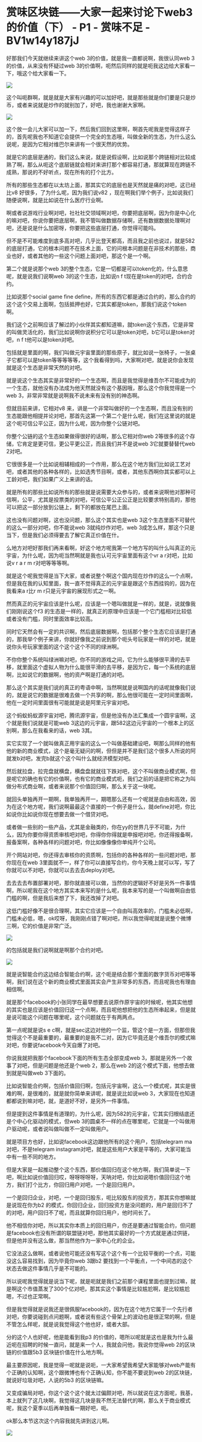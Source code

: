 # 赏味区块链——大家一起来讨论下web3的价值（下） - P1 - 赏味不足 - BV1w14y187jJ

好那我们今天就继续来讲这个web 3的价值，就是我一直都说啊，我很认同web 3的价值，从来没有怀疑过web 3的价值啊，呃然后同样的就是呃我这边给大家看一下，哦这个给大家看一下。



![](img/1d1ff561617e9ee2778ecd7fdce7d797_1.png)

这个叫呃群啊，就是就是大家有兴趣的可以加好吧，就是那些就是你们要是只是炒币，或者来说就是炒作的就别加了，好吧，我也谢谢大家啊。



![](img/1d1ff561617e9ee2778ecd7fdce7d797_3.png)

这个放一会儿大家可以加一下，然后我们回到这里啊，啊首先呢我是觉得这样子的，首先呢我也不知道它会提供一个完全的生态哦，叫做全新的生态，为什么这么说呢，是因为它相对维巴尔来讲有一个很天然的优势。

就是它的底层是通的，我们这么来说，就是说假设啊，比如说那个跨链相对比较成熟了啊，那么从呃这个底层链就会相对来讲打那个都容易打通，那就算现在跨链不成熟，那说的不好听点，现在所有的打个比方。

所有的那些生态都在以太坊上面，那其实它的底层也是天然就是痛的对吧，这已经比v8 好很多，了为什么呢，因为我们说v82 ，现在啊我们举个例子，比如说我们随便说啊，就是比如说在什么医疗行业啊。

啊或者说游戏行业啊对吧，社社社交领域啊对吧，你要把底层啊，因为你是中心化的嘛对吧，你说你要把底层啊，我不管叫做数据存储啊，还有数据数据处理啊对吧，还是说是什么加密呀，你要把这些底层打通，你觉得可能吗。

但不是不可能难度到底多高对吧，几乎比登天都高，而且我之前也说过，就是582的底层打通，它的根本问题不在技术上面，它的问根本问题是在非技术的那些，商业也好，或者其他的一些这个问题上面对吧，那这个是一个啊。

第二个就是说那个web 3的整个生态，它是一切都是可以token化的，什么意思呢，就是说我们说啊web 3的这个生态，比如说n f t现在是token的对吧，合约合约。

比如说那个social game fine define，所有的东西它都是通过合约的，那么合约的这个这个交易上面啊，包括抵押也好，它其实都是token，那我们说这个token啊。

我们这个之前啊应该了解过的小伙伴其实都知道嘛，就token这个东西，它是非常的叫做灵活化的，我们比如说啊你说积分它可以是token对吧，b它可以是token对吧，n f t他可以是token对吧。

包括就是里面的啊，我们叫做元宇宙里面的那些原子，就比如说一张椅子，一张桌子它都可以是token等等等等等，这个我看得到吗，大家啊对吧，就是说你会发现就是这个生态是非常天然的对吧。

就是说这个生态其实是非常好的一个生态啊，而且是我觉得是维吾尔不可能成为的一个生态，就他没有办法成为他天然就没有这个基因哦，那么这个你我觉得是一个web 3，非常非常就是说啊我不说未来有没有别的神态啊。

但就目前来讲，它相对v8 来，讲是一个非常叫做好的一个生态啊，而且没有别的生态能跟他相提并论对吧，那首先这第一个第二个是什么呢，我们在这里说的就是这个呃可信公平公正，因为什么呢，因为你整个公链对吧。

你整个公链的这个生态如果做得很好的话啊，那么它相对你web 2等很多的这个存储，它肯定是更可信，更公平更公正，而且我们并不是说web 3它就要替替代web 2对吧。

它很很多是一个比如说相辅相成的一个作用，那么在这个地方我们比如说工艺对吧，或者其他的各种各样的，比如选秀节目啊，或者，其他东西啊你其实都可以上工龄对吧，我们如果广义上来讲的话。

就是所有的那些比如说所有的那些就是说需要大众参与的，或者来说啊他对那种可信啊，公平，尤其是投票类的对吧，可信公平公正公正是比较要求特别高的，那他可以把这一部分放到公链上，剩下的都放在尾巴上面。

这也没有问题对啊，这也没问题，那么这个其实也是web 3这个生态里面不可替代的这么一部分对吧，你不能说web 3就纯炒作对吧，web 3成怎么样，那这个只是当下，但是我们必须得要去了解它真正价值在什。

么地方对吧好那我们再来看啊，好这个地方呢我第一个地方写的叫什么叫真正的元宇宙，为什么呢，因为呃当然啊就是我也认可元宇宙里面有这个vr a r对吧，比如说v r a r m r对吧等等等啊。

就是这个呢我觉得是当下大家，或者说整个啊这个国内现在炒作的这么一个点啊，但是我在我的认知里面，我一直不觉得真正的元宇宙是跟这个东西挂钩的，因为在我看来a r比r m r只是元宇宙的展现形式之一啊。

然而真正的元宇宙应该是什么呢，应该是一个嗯叫做就是一样的，就是，说就像我们刚刚说这个f3 的生态是一样的，就真正的原理中应该是一个它门槛相对比较低或者没有门槛，同时里面效率比较高。

同时它天然会有一定的共识啊，然后底层数据啊，包括那个整个生态它应该是打通的，那我举个例子来讲，你就好像我之前说到那个呃头号玩家是一样的对吧，就是说你头号玩家里面的这个这个这个不同的绿洲啊。

不你你整个系统叫绿洲嘛对吧，你不同的游戏之间，它为什么能够很平滑的去平移，就里面这个虚拟人物为什么能很平滑的去平移，是因为它，每一个系统的底层啊，比如说它的数据啊，他的资产啊是打通的对吧。

那么这个其实是我们说的真正的粤语中啊，当然啊就是说啊国内的话呢就像我们说的，就是说它的数据是很难去做一个共享的啊，那么他很可能在一定时间里面啊，他在一定时间里面很有可能就是说是阿里元宇宙对吧。

这个蚂蚁蚂蚁源宇宙对吧，腾讯源宇宙，但是他没有办法汇集成一个圆宇宙啊，这个就是我们说就是可能web 3这边的元宇宙，跟582这边元宇宙的一个根本上的区别啊，那么在我看来的话，web 3其。

实它实现了一个就叫做真正用宇宙的这么一个叫做基础建设吧，啊那么同样的他有他的新的商业模式，这个是毫无疑问的啊，但但是并不是我们这个很多人所说的阿就发b对吧，发完b就这个这个叫什么就经济模型对吧。

然后就拉盘，拉完盘就横盘，横盘盘就就往下跌对吧，这个不叫做商业模式啊，但是呢它的确也有它的价值啊，也有它的商业模式呃，我们之前的话是把它称之为叫做分布式商业啊，或者来说那个价值回归啊，那么关于这一块呢。

就回头单独再开一期啊，我单独再开一，期嗯那么还有一个呢就是自由和高效，因为在这个地方呢，我们说啊最最这个直接的一个例子是什么，就define对吧，你比如说你比如说你现在想要去做一个借贷对吧。

或者做一些别的一些产品，尤其是金融类的，你在yy的世界几乎不可能，为什么，因为你要你得资质审核吧对吧，你得你你得就是申报吧对吧，你还得报备啊，报备案啊，各种各样的问题对吧，你比如像像像你单纯开个公司。

开个网站对吧，你还得去审核你的资质啊，包括你的各种各样的一些问题对吧，那你现在在web 3里面就不一，样了你可以直接写合约，你今天晚上就可以写，写了你就可以不对吧，你就可以去去去deploy对吧。

去去去去布置部署对吧，那你就直接可以做，当然你的逻辑好不好是另外一件事情啊，所以呢我在这个地方其实本来写的是什么呢，我本来写的是一个叫做啊自由低门槛的啊，但是我后来想了下，我还改掉了对吧。

这低门槛好像不是很合理啊，其实它应该是一个自由叫高效率的，门槛未必低啊，门槛未必低，嗯，ok哎呀，我刚刚点错了啊对吧，所以我觉得呢就是说整个微博三啊，它的价值是非常广泛。



![](img/1d1ff561617e9ee2778ecd7fdce7d797_5.png)

的包括就是我们说啊就是啊那个合约对吧。

![](img/1d1ff561617e9ee2778ecd7fdce7d797_7.png)

就是说智能合约这边结合智能合约啊，这个呃是结合那个里面的数字货币对吧等等啊，我们说在这个新的商业模式里面其实会产生非常多的东西，而且呢我也有理由相信啊。

就是那个facebook的小张同学在最早想要去说原作原宇宙的时候呢，他其实他想的其实也是应该是价值回归这一个点啊，而且呢他想把他的生态所串起来，但是就是说可能这个问题在哪里呢，这个问题就在于有两两点。

第一点呢就是说s e c啊，就是sec这边对他的一个监，管这个是一方面，但那但我觉得这个不是最重要的，最重要的是我不二对，因为它毕竟还是个维吾尔的模式嘛对吧，你要说facebook今天自爆了对吧。

你说我就把我那个facebook下面的所有生态全部变成web 3，那就是另外一个故事了对吧，但是问题是他还是个web 2，那么在web 2的这个模式下面，他想去做到就是叫做web 3下面的。

比如说智能合约啊，包括价值回归啊，包括元宇宙啊，这么一个模式呢，其实是很难的啊，是很难的，就是就你简单来讲呢，就是说比如说web 3，大家现在也知道都都说到嘛对吧，就，是道好不好，是另外一件事情。

但是提到这件事情是有道理的，为什么呢，因为582的元宇宙，它其实归根结底还是个中心化驱动的模式，但web 3的圆桌不一样的点在哪里呢，它就是一个叫做用户驱动呢，或者说叫做叫做不一定叫做用户。

就是项目方也好，比如说facebook这边跟他所有的这个用户，包括telegram ma对吧，不是telegram instagram对吧，就是这些用户大家是平等的，大家可能当中有一些不同的地方。

但是大家是一起推动整个这个东西，那价值回归在这个地方啊，我们简单说一下吧，啊比如说价值回归哎，呀呀呀呀呀，天呐对吧，你比如说嗯价值回归这个地方，我们打个比方，你回归用户对吧，一个是回归用户。

一个是回归企业，对吧，一个是回归股东，呃比较股东的投资方，那其实你想嘛就是说现在你为b2 的模式，你回归企业，回归投资方是没问题的，用户是回归不了的对吧，用户回归不了呢，而且就算你回归用户，他时间长了。

他不相信你对吧，所以其实你本质上的回归用户，你还是要通过智能合约，但问题是facebook也没有所谓的联盟链对吧，那他其实最好的一个方式就是通过供链，但是他并没有这么做，那当然他作为一家中心化的企业。

它没法这么做啊，或者说他可能还没有写这个这个有一个比较平衡的一个点，可能没这么容易找到，因为毕竟你web 3跟b2 要找到一个平衡点，一个中间态的这个状态去做这件事情几乎是不可能的。

所以说呢我觉得就是说当下呢，就是呃就是我们之前那个课程里面也提到过嘛，就是啊这个市值蒸发了300个亿对吧，那其实这个事情是比较尴尬啊，是比较尴尬嗯，不过也正常啊。

但是我觉得就是说我还是很佩服facebook的，因为在这个地方它属于一个先行者对吧，你要说碰到点问题啊，或者说有些这个骨架上的波动也是很正常的啊，但是不管怎么样呢，就是说我觉得这个他也好，或者大部。

分的这个人也好呢，他是能看到我p3 的价值的，嗯所以呢就是这也是我为什么最近呃在招聘的时候一直问，就是来一个人，我就会问他，我说你觉得web 2的区块链的价值跟5b3 区块链价值在什么地方啊。

最主要原因呢，我是觉得一呢就是说呃，一大家希望我希望大家能够对web产能有个正确的认知啊，这个跟微博也有个正确认知，你不能不要说到web 2的区块链，就说好垃圾对吧，人说的5b3 的区块链嘛。

又变成骗局对吧，你这个这个这个就太过偏颇对吧，所以就说在这方面呢，我基，本上就列了这几块啊，我觉得这几块是我不然无法替代的啊，那么关于商业模式呢，我这个夏季以后再单独看一期好吧，呃。

ok那么本节这次这个内容我就先讲到这儿啊。

![](img/1d1ff561617e9ee2778ecd7fdce7d797_9.png)
